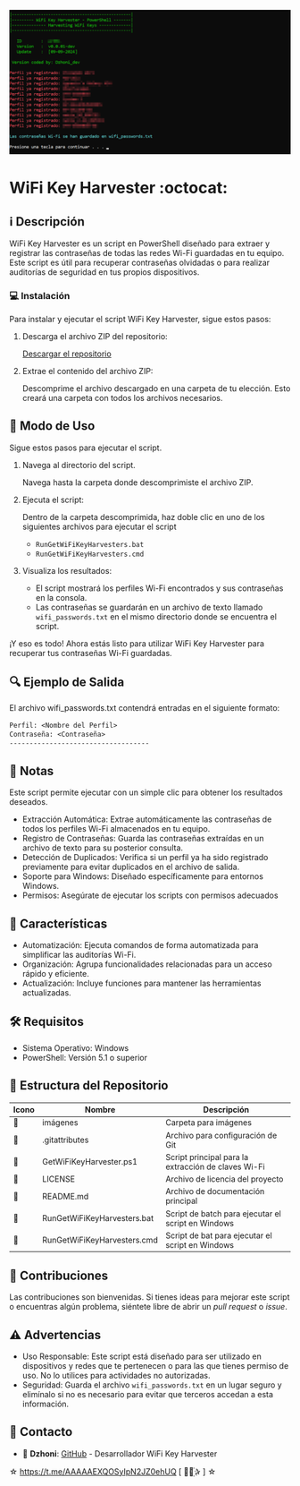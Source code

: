 ﻿![logo](https://github.com/AAAAAEXQOSyIpN2JZ0ehUQ/WiFi-Key-Harvester/blob/main/Imagenes/WiFi-Key-Harvester.png)

# WiFi Key Harvester :octocat:
 
## :information_source: Descripción
WiFi Key Harvester es un script en PowerShell diseñado para extraer y registrar 
las contraseñas de todas las redes Wi-Fi guardadas en tu equipo. Este script 
es útil para recuperar contraseñas olvidadas o para realizar auditorías 
de seguridad en tus propios dispositivos.

### :computer: Instalación

Para instalar y ejecutar el script WiFi Key Harvester, sigue estos pasos:

1. Descarga el archivo ZIP del repositorio:

   [Descargar el repositorio](https://github.com/AAAAAEXQOSyIpN2JZ0ehUQ/WiFi-Key-Harvester/archive/refs/heads/main.zip)

2. Extrae el contenido del archivo ZIP:

   Descomprime el archivo descargado en una carpeta de tu elección. Esto creará una carpeta con todos los archivos necesarios.

## :rocket: Modo de Uso

Sigue estos pasos para ejecutar el script.

1. Navega al directorio del script.

   Navega hasta la carpeta donde descomprimiste el archivo ZIP. 

2. Ejecuta el script:

   Dentro de la carpeta descomprimida, haz doble clic en uno de los siguientes archivos para ejecutar el script

   - `RunGetWiFiKeyHarvesters.bat`
   - `RunGetWiFiKeyHarvesters.cmd`

3. Visualiza los resultados:
   - El script mostrará los perfiles Wi-Fi encontrados y sus contraseñas en la consola.
   - Las contraseñas se guardarán en un archivo de texto llamado `wifi_passwords.txt` en el mismo directorio donde se encuentra el script.

¡Y eso es todo! Ahora estás listo para utilizar WiFi Key Harvester para recuperar tus contraseñas Wi-Fi guardadas.

## :mag: Ejemplo de Salida
El archivo wifi_passwords.txt contendrá entradas en el siguiente formato:

```plaintext
Perfil: <Nombre del Perfil>
Contraseña: <Contraseña>
-----------------------------------
```

## :bookmark_tabs: Notas
Este script permite ejecutar con un simple clic para obtener los resultados deseados.

- Extracción Automática: Extrae automáticamente las contraseñas de todos los perfiles Wi-Fi almacenados en tu equipo.
- Registro de Contraseñas: Guarda las contraseñas extraídas en un archivo de texto para su posterior consulta.
- Detección de Duplicados: Verifica si un perfil ya ha sido registrado previamente para evitar duplicados en el archivo de salida.
- Soporte para Windows: Diseñado específicamente para entornos Windows.
- Permisos: Asegúrate de ejecutar los scripts con permisos adecuados

## :star2: Características 

- Automatización: Ejecuta comandos de forma automatizada para simplificar las auditorías Wi-Fi.
- Organización: Agrupa funcionalidades relacionadas para un acceso rápido y eficiente.
- Actualización: Incluye funciones para mantener las herramientas actualizadas.

## :hammer_and_wrench: Requisitos 

- Sistema Operativo: Windows
- PowerShell: Versión 5.1 o superior

## :open_file_folder: Estructura del Repositorio

| Icono            | Nombre                        | Descripción                                          |
|------------------|-------------------------------|------------------------------------------------------|
| :file_folder:    | imágenes                      | Carpeta para imágenes                                |
| :file_folder:    | .gitattributes                | Archivo para configuración de Git                    |
| :page_facing_up: | GetWiFiKeyHarvester.ps1       | Script principal para la extracción de claves Wi-Fi  |
| :page_facing_up: | LICENSE                       | Archivo de licencia del proyecto                     |
| :page_facing_up: | README.md                     | Archivo de documentación principal                   |
| :page_facing_up: | RunGetWiFiKeyHarvesters.bat   | Script de batch para ejecutar el script en Windows   |
| :page_facing_up: | RunGetWiFiKeyHarvesters.cmd   | Script de bat para ejecutar el script en Windows     |

## :star2: Contribuciones

Las contribuciones son bienvenidas. Si tienes ideas para mejorar este script o encuentras algún problema, siéntete libre de abrir un *pull request* o *issue*.

## :warning: Advertencias

- Uso Responsable: Este script está diseñado para ser utilizado en dispositivos y redes que te pertenecen o para las que tienes permiso de uso. No lo utilices para actividades no autorizadas.
- Seguridad: Guarda el archivo `wifi_passwords.txt` en un lugar seguro y elimínalo si no es necesario para evitar que terceros accedan a esta información.

## :email: Contacto 
* :busts_in_silhouette: **Dzhoni**: [GitHub](https://github.com/AAAAAEXQOSyIpN2JZ0ehUQ/Wifite-Utility) - Desarrollador WiFi Key Harvester

☆ https://t.me/AAAAAEXQOSyIpN2JZ0ehUQ [  ⃘⃤꙰✰ ] ☆

